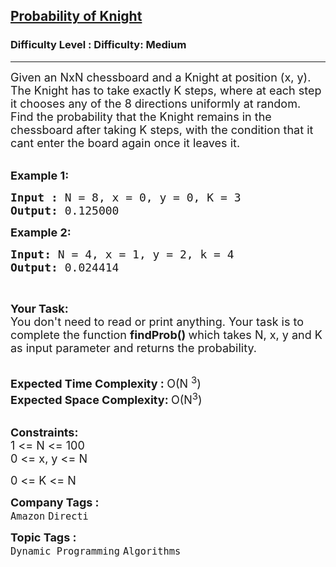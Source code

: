 <h2><a href="https://www.geeksforgeeks.org/problems/probability-of-knight5529/1?page=2&difficulty=Medium&status=unsolved,attempted&sortBy=accuracy">Probability of Knight</a></h2><h3>Difficulty Level : Difficulty: Medium</h3><hr><div class="problems_problem_content__Xm_eO"><p><span style="font-size: 18px;">Given an NxN chessboard and a Knight at position (x, y). The Knight has to take exactly K steps, where at each step it chooses any of the 8 directions uniformly at random. Find&nbsp;the probability that the Knight remains in the chessboard after taking K steps, with the condition that it cant enter the board again once it leaves it.</span><br>&nbsp;</p>
<p><span style="font-size: 18px;"><strong>Example 1:</strong></span></p>
<pre><span style="font-size: 18px;"><strong>Input : </strong>N = 8, x = 0, y = 0, K = 3
<strong>Output: </strong>0.125000</span>
</pre>
<p><span style="font-size: 18px;"><strong>Example 2:</strong></span></p>
<pre><span style="font-size: 18px;"><strong>Input: </strong>N = 4, x = 1, y = 2, k = 4
<strong>Output: </strong>0.024414</span>
</pre>
<p>&nbsp;</p>
<p><span style="font-size: 18px;"><strong>Your Task:&nbsp;</strong><br>You don't need to read or print anything. Your task is to complete the function&nbsp;<strong>findProb()&nbsp;</strong>which takes N, x, y and K as input parameter and returns the probability.</span><br>&nbsp;</p>
<p><span style="font-size: 18px;"><strong>Expected Time Complexity :&nbsp;</strong>O(N <sup>3</sup>)<br><strong>Expected Space Complexity:&nbsp;</strong>O(N<sup>3</sup>)</span><br>&nbsp;</p>
<p><span style="font-size: 18px;"><strong>Constraints:</strong><br>1 &lt;= N &lt;= 100<br>0 &lt;= x, y &lt;= N</span></p>
<p><span style="font-size: 18px;">0 &lt;= K &lt;= N</span></p></div><p><span style=font-size:18px><strong>Company Tags : </strong><br><code>Amazon</code>&nbsp;<code>Directi</code>&nbsp;<br><p><span style=font-size:18px><strong>Topic Tags : </strong><br><code>Dynamic Programming</code>&nbsp;<code>Algorithms</code>&nbsp;